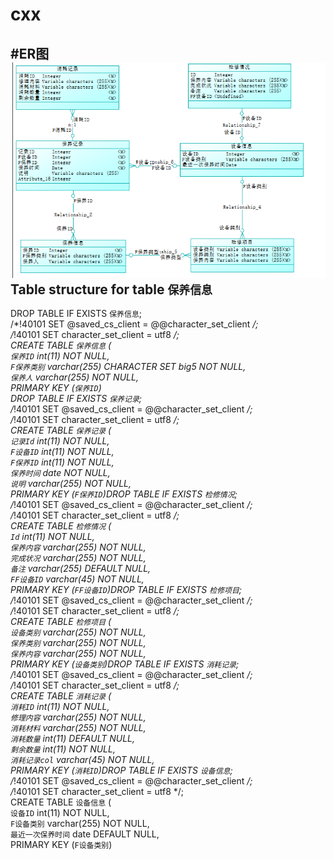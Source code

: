 # cxx
#ER图
![ER图](https://github.com/cxx1996124/cxx/blob/master/111.PNG)
Table structure for table `保养信息`
--

DROP TABLE IF EXISTS `保养信息`;  
/*!40101 SET @saved_cs_client     = @@character_set_client */;  
/*!40101 SET character_set_client = utf8 */;  
CREATE TABLE `保养信息` (  
  `保养ID` int(11) NOT NULL,  
  `F保养类别` varchar(255) CHARACTER SET big5 NOT NULL,  
  `保养人` varchar(255) NOT NULL,  
  PRIMARY KEY (`保养ID`)  
DROP TABLE IF EXISTS `保养记录`;  
/*!40101 SET @saved_cs_client     = @@character_set_client */;  
/*!40101 SET character_set_client = utf8 */;  
CREATE TABLE `保养记录` (  
  `记录Id` int(11) NOT NULL,  
  `F设备ID` int(11) NOT NULL,  
  `F保养ID` int(11) NOT NULL,  
  `保养时间` date NOT NULL,  
  `说明` varchar(255) NOT NULL,  
  PRIMARY KEY (`F保养ID`)DROP TABLE IF EXISTS `检修情况`;  
/*!40101 SET @saved_cs_client     = @@character_set_client */;  
/*!40101 SET character_set_client = utf8 */;  
CREATE TABLE `检修情况` (  
  `Id` int(11) NOT NULL,  
  `保养内容` varchar(255) NOT NULL,  
  `完成状况` varchar(255) NOT NULL,  
  `备注` varchar(255) DEFAULT NULL,  
  `FF设备ID` varchar(45) NOT NULL,  
  PRIMARY KEY (`FF设备ID`)DROP TABLE IF EXISTS `检修项目`;  
/*!40101 SET @saved_cs_client     = @@character_set_client */;  
/*!40101 SET character_set_client = utf8 */;  
CREATE TABLE `检修项目` (  
  `设备类别` varchar(255) NOT NULL,  
  `保养类别` varchar(255) NOT NULL,  
  `保养内容` varchar(255) NOT NULL,  
  PRIMARY KEY (`设备类别`)DROP TABLE IF EXISTS `消耗记录`;  
/*!40101 SET @saved_cs_client     = @@character_set_client */;  
/*!40101 SET character_set_client = utf8 */;  
CREATE TABLE `消耗记录` (  
  `消耗ID` int(11) NOT NULL,  
  `修理内容` varchar(255) NOT NULL,  
  `消耗材料` varchar(255) NOT NULL,  
  `消耗数量` int(11) DEFAULT NULL,  
  `剩余数量` int(11) NOT NULL,  
  `消耗记录col` varchar(45) NOT NULL,  
  PRIMARY KEY (`消耗ID`)DROP TABLE IF EXISTS `设备信息`;  
/*!40101 SET @saved_cs_client     = @@character_set_client */;  
/*!40101 SET character_set_client = utf8 */;  
CREATE TABLE `设备信息` (  
  `设备ID` int(11) NOT NULL,  
  `F设备类别` varchar(255) NOT NULL,  
  `最近一次保养时间` date DEFAULT NULL,  
  PRIMARY KEY (`F设备类别`)  
